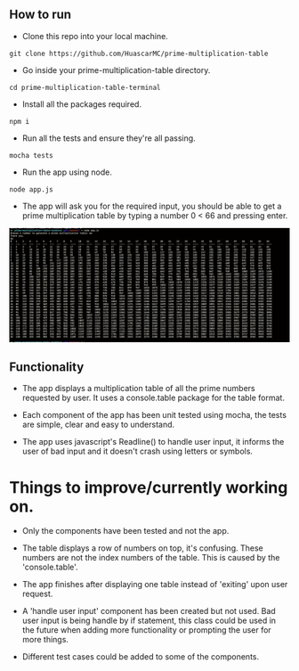 ## How to run

- Clone this repo into your local machine.
```
git clone https://github.com/HuascarMC/prime-multiplication-table
```
- Go inside your prime-multiplication-table directory.
```
cd prime-multiplication-table-terminal
```
- Install all the packages required.
```
npm i
```
- Run all the tests and ensure they're all passing.
```
mocha tests
```
- Run the app using node.
```
node app.js
```
- The app will ask you for the required input, you should be able to get a prime multiplication table by typing a number 0 < 66 and pressing enter.

![alt text](images/screenshot.png)

## Functionality

- The app displays a multiplication table of all the prime numbers requested by user. It uses a console.table package for the table format.

- Each component of the app has been unit tested using mocha, the tests are simple, clear and easy to understand.

- The app uses javascript's Readline() to handle user input, it informs the user of bad input and it doesn't crash using letters or symbols.


# Things to improve/currently working on.

- Only the components have been tested and not the app.

- The table displays a row of numbers on top, it's confusing. These numbers are not the index numbers of the table. This is caused by the 'console.table'.

- The app finishes after displaying one table instead of 'exiting' upon user request.

- A 'handle user input' component has been created but not used. Bad user input is being handle by if statement, this class could be used in the future when adding more functionality or prompting the user for more things.

- Different test cases could be added to some of the components.
